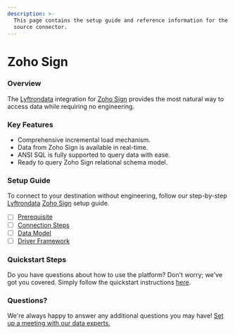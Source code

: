 ```yaml
---
description: >-
  This page contains the setup guide and reference information for the Zoho Sign
  source connector.
---
```


# Zoho Sign

### Overview

The [Lyftrondata](https://www.lyftrondata.com/) integration for [Zoho Sign](https://www.lyftrondata.com/integration/marketing-analytics/zoho-sign/) provides the most natural way to access data while requiring no engineering.

### Key Features

* Comprehensive incremental load mechanism.
* Data from Zoho Sign is available in real-time.
* ANSI SQL is fully supported to query data with ease.
* Ready to query Zoho Sign relational schema model.

### Setup Guide

To connect to your destination without engineering, follow our step-by-step [Lyftrondata](https://www.lyftrondata.com/) [Zoho Sign](https://www.lyftrondata.com/integration/marketing-analytics/zoho-sign/) setup guide.

* [ ] [Prerequisite](prerequisite.md)
* [ ] [Connection Steps](connection-steps.md)
* [ ] [Data Model](data-model/erd.md)
* [ ] [Driver Framework](driver-framework/)

### Quickstart Steps

Do you have questions about how to use the platform? Don't worry; we've got you covered. Simply follow the quickstart instructions [here](../../).

### Questions? <a href="#questions" id="questions"></a>

We're always happy to answer any additional questions you may have! [Set up a meeting with our data experts.](https://www.lyftrondata.com/book-a-meeting/)
